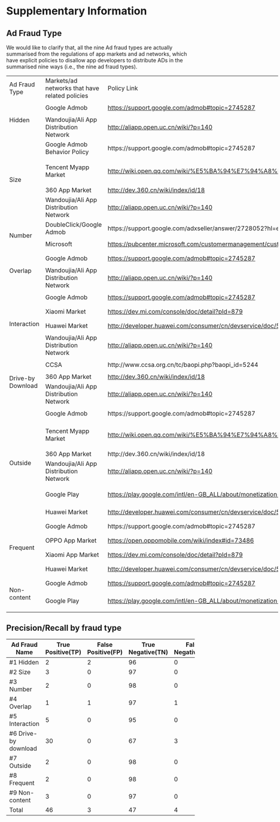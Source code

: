 # Supplementary Information #

## Ad Fraud Type ##
We would like to clarify that,  all the nine Ad fraud types are actually summarised from the regulations of app markets and ad networks, which have explicit policies to disallow app developers to distribute ADs in the summarised nine ways (i.e., the nine ad fraud types).

<table border=0 cellpadding=0 cellspacing=0 width=726 style='border-collapse:
 collapse;table-layout:fixed;width:545pt'>
 <col class=xl66 width=136 style='mso-width-source:userset;mso-width-alt:4352;
 width:102pt'>
 <col class=xl66 width=320 style='mso-width-source:userset;mso-width-alt:10240;
 width:240pt'>
 <col class=xl67 width=270 style='mso-width-source:userset;mso-width-alt:8640;
 width:203pt'>
 <tr height=19 style='height:14.25pt'>
  <td height=19 class=xl66 width=136 style='height:14.25pt;width:102pt'>Ad
  Fraud Type</td>
  <td class=xl66 width=320 style='width:240pt'>Markets/ad networks that have
  related policies</td>
  <td class=xl67 width=270 style='width:203pt'>Policy Link</td>
 </tr>
 <tr height=38 style='height:28.5pt'>
  <td rowspan=2 height=57 class=xl65 style='height:42.75pt'>Hidden</td>
  <td class=xl66>Google Admob</td>
  <td class=xl68 width=270 style='width:203pt'><a
  href="https://support.google.com/admob#topic=2745287" target="_parent">https://support.google.com/admob#topic=2745287</a></td>
 </tr>
 <tr height=19 style='height:14.25pt'>
  <td height=19 class=xl66 style='height:14.25pt'>Wandoujia/Ali App
  Distribution Network</td>
  <td class=xl68 width=270 style='width:203pt'><a
  href="http://aliapp.open.uc.cn/wiki/?p=140" target="_parent">http://aliapp.open.uc.cn/wiki/?p=140</a></td>
 </tr>
 <tr height=38 style='height:28.5pt'>
  <td rowspan=4 height=152 class=xl65 style='height:114.0pt'>Size</td>
  <td class=xl66>Google Admob Behavior Policy</td>
  <td class=xl67 width=270 style='width:203pt'>https://support.google.com/admob#topic=2745287</td>
 </tr>
 <tr height=76 style='height:57.0pt'>
  <td height=76 class=xl66 style='height:57.0pt'>Tencent Myapp Market</td>
  <td class=xl68 width=270 style='width:203pt'><a
  href="http://wiki.open.qq.com/wiki/%E5%BA%94%E7%94%A8%E4%B8%8A%E6%9E%B6%E8%A7%84%E5%88%99#3.2_.E5.B9.BF.E5.91.8A.E4.BF.A1.E6.81.AF"
  target="_parent">http://wiki.open.qq.com/wiki/%E5%BA%94%E7%94%A8%E4%B8%8A%E6%9E%B6%E8%A7%84%E5%88%99#3.2_.E5.B9.BF.E5.91.8A.E4.BF.A1.E6.81.AF</a></td>
 </tr>
 <tr height=19 style='height:14.25pt'>
  <td height=19 class=xl66 style='height:14.25pt'>360 App Market</td>
  <td class=xl68 width=270 style='width:203pt'><a
  href="http://dev.360.cn/wiki/index/id/18" target="_parent">http://dev.360.cn/wiki/index/id/18</a></td>
 </tr>
 <tr height=19 style='height:14.25pt'>
  <td height=19 class=xl66 style='height:14.25pt'>Wandoujia/Ali App
  Distribution Network</td>
  <td class=xl68 width=270 style='width:203pt'><a
  href="http://aliapp.open.uc.cn/wiki/?p=140" target="_parent">http://aliapp.open.uc.cn/wiki/?p=140</a></td>
 </tr>
 <tr height=38 style='height:28.5pt'>
  <td rowspan=2 height=76 class=xl65 style='height:57.0pt'>Number</td>
  <td class=xl66>DoubleClick/Google Admob</td>
  <td class=xl67 width=270 style='width:203pt'>https://support.google.com/adxseller/answer/2728052?hl=en</td>
 </tr>
 <tr height=38 style='height:28.5pt'>
  <td height=38 class=xl66 style='height:28.5pt'>Microsoft</td>
  <td class=xl68 width=270 style='width:203pt'><a
  href="https://pubcenter.microsoft.com/customermanagement/customer/tc.html"
  target="_parent">https://pubcenter.microsoft.com/customermanagement/customer/tc.html</a></td>
 </tr>
 <tr height=38 style='height:28.5pt'>
  <td rowspan=2 height=57 class=xl65 style='height:42.75pt'>Overlap</td>
  <td class=xl66>Google Admob</td>
  <td class=xl68 width=270 style='width:203pt'><a
  href="https://support.google.com/admob#topic=2745287" target="_parent">https://support.google.com/admob#topic=2745287</a></td>
 </tr>
 <tr height=19 style='height:14.25pt'>
  <td height=19 class=xl66 style='height:14.25pt'>Wandoujia/Ali App
  Distribution Network</td>
  <td class=xl68 width=270 style='width:203pt'><a
  href="http://aliapp.open.uc.cn/wiki/?p=140" target="_parent">http://aliapp.open.uc.cn/wiki/?p=140</a></td>
 </tr>
 <tr height=38 style='height:28.5pt'>
  <td rowspan=4 height=133 class=xl65 style='height:99.75pt'>Interaction</td>
  <td class=xl66>Google Admob</td>
  <td class=xl68 width=270 style='width:203pt'><a
  href="https://support.google.com/admob#topic=2745287" target="_parent">https://support.google.com/admob#topic=2745287</a></td>
 </tr>
 <tr height=38 style='height:28.5pt'>
  <td height=38 class=xl66 style='height:28.5pt'>Xiaomi Market</td>
  <td class=xl68 width=270 style='width:203pt'><a
  href="https://dev.mi.com/console/doc/detail?pId=879" target="_parent">https://dev.mi.com/console/doc/detail?pId=879</a></td>
 </tr>
 <tr height=38 style='height:28.5pt'>
  <td height=38 class=xl66 style='height:28.5pt'>Huawei Market</td>
  <td class=xl68 width=270 style='width:203pt'><a
  href="http://developer.huawei.com/consumer/cn/devservice/doc/50104"
  target="_parent">http://developer.huawei.com/consumer/cn/devservice/doc/50104</a></td>
 </tr>
 <tr height=19 style='height:14.25pt'>
  <td height=19 class=xl66 style='height:14.25pt'>Wandoujia/Ali App
  Distribution Network</td>
  <td class=xl68 width=270 style='width:203pt'><a
  href="http://aliapp.open.uc.cn/wiki/?p=140" target="_parent">http://aliapp.open.uc.cn/wiki/?p=140</a></td>
 </tr>
 <tr height=38 style='height:28.5pt'>
  <td rowspan=3 height=76 class=xl65 style='height:57.0pt'>Drive-by Download</td>
  <td class=xl66>CCSA</td>
  <td class=xl67 width=270 style='width:203pt'>http://www.ccsa.org.cn/tc/baopi.php?baopi_id=5244</td>
 </tr>
 <tr height=19 style='height:14.25pt'>
  <td height=19 class=xl66 style='height:14.25pt'>360 App Market</td>
  <td class=xl68 width=270 style='width:203pt'><a
  href="http://dev.360.cn/wiki/index/id/18" target="_parent">http://dev.360.cn/wiki/index/id/18</a></td>
 </tr>
 <tr height=19 style='height:14.25pt'>
  <td height=19 class=xl66 style='height:14.25pt'>Wandoujia/Ali App
  Distribution Network</td>
  <td class=xl68 width=270 style='width:203pt'><a
  href="http://aliapp.open.uc.cn/wiki/?p=140" target="_parent">http://aliapp.open.uc.cn/wiki/?p=140</a></td>
 </tr>
 <tr height=38 style='height:28.5pt'>
  <td rowspan=6 height=247 class=xl65 style='height:185.25pt'>Outside</td>
  <td class=xl66>Google Admob</td>
  <td class=xl67 width=270 style='width:203pt'>https://support.google.com/admob#topic=2745287</td>
 </tr>
 <tr height=76 style='height:57.0pt'>
  <td height=76 class=xl66 style='height:57.0pt'>Tencent Myapp Market</td>
  <td class=xl68 width=270 style='width:203pt'><a
  href="http://wiki.open.qq.com/wiki/%E5%BA%94%E7%94%A8%E4%B8%8A%E6%9E%B6%E8%A7%84%E5%88%99#3.2_.E5.B9.BF.E5.91.8A.E4.BF.A1.E6.81.AF"
  target="_parent">http://wiki.open.qq.com/wiki/%E5%BA%94%E7%94%A8%E4%B8%8A%E6%9E%B6%E8%A7%84%E5%88%99#3.2_.E5.B9.BF.E5.91.8A.E4.BF.A1.E6.81.AF</a></td>
 </tr>
 <tr height=19 style='height:14.25pt'>
  <td height=19 class=xl66 style='height:14.25pt'>360 App Market</td>
  <td class=xl67 width=270 style='width:203pt'>http://dev.360.cn/wiki/index/id/18</td>
 </tr>
 <tr height=19 style='height:14.25pt'>
  <td height=19 class=xl66 style='height:14.25pt'>Wandoujia/Ali App
  Distribution Network</td>
  <td class=xl68 width=270 style='width:203pt'><a
  href="http://aliapp.open.uc.cn/wiki/?p=140" target="_parent">http://aliapp.open.uc.cn/wiki/?p=140</a></td>
 </tr>
 <tr height=57 style='height:42.75pt'>
  <td height=57 class=xl66 style='height:42.75pt'>Google Play</td>
  <td class=xl68 width=270 style='width:203pt'><a
  href="https://play.google.com/intl/en-GB_ALL/about/monetization-ads/ads/interfering/"
  target="_parent">https://play.google.com/intl/en-GB_ALL/about/monetization-ads/ads/interfering/</a></td>
 </tr>
 <tr height=38 style='height:28.5pt'>
  <td height=38 class=xl66 style='height:28.5pt'>Huawei Market</td>
  <td class=xl68 width=270 style='width:203pt'><a
  href="http://developer.huawei.com/consumer/cn/devservice/doc/50104"
  target="_parent">http://developer.huawei.com/consumer/cn/devservice/doc/50104</a></td>
 </tr>
 <tr height=38 style='height:28.5pt'>
  <td rowspan=4 height=152 class=xl65 style='height:114.0pt'>Frequent</td>
  <td class=xl66>Google Admob</td>
  <td class=xl67 width=270 style='width:203pt'>https://support.google.com/admob#topic=2745287</td>
 </tr>
 <tr height=38 style='height:28.5pt'>
  <td height=38 class=xl66 style='height:28.5pt'>OPPO App Market</td>
  <td class=xl68 width=270 style='width:203pt'><a
  href="https://open.oppomobile.com/wiki/index#id=73486" target="_parent">https://open.oppomobile.com/wiki/index#id=73486</a></td>
 </tr>
 <tr height=38 style='height:28.5pt'>
  <td height=38 class=xl66 style='height:28.5pt'>Xiaomi App Market</td>
  <td class=xl68 width=270 style='width:203pt'><a
  href="https://dev.mi.com/console/doc/detail?pId=879" target="_parent">https://dev.mi.com/console/doc/detail?pId=879</a></td>
 </tr>
 <tr height=38 style='height:28.5pt'>
  <td height=38 class=xl66 style='height:28.5pt'>Huawei Market</td>
  <td class=xl68 width=270 style='width:203pt'><a
  href="http://developer.huawei.com/consumer/cn/devservice/doc/50104"
  target="_parent">http://developer.huawei.com/consumer/cn/devservice/doc/50104</a></td>
 </tr>
 <tr height=38 style='height:28.5pt'>
  <td rowspan=2 height=95 class=xl65 style='height:71.25pt'>Non-content</td>
  <td class=xl66>Google Admob</td>
  <td class=xl68 width=270 style='width:203pt'><a
  href="https://support.google.com/admob#topic=2745287" target="_parent">https://support.google.com/admob#topic=2745287</a></td>
 </tr>
 <tr height=57 style='height:42.75pt'>
  <td height=57 class=xl66 style='height:42.75pt'>Google Play</td>
  <td class=xl68 width=270 style='width:203pt'><a
  href="https://play.google.com/intl/en-GB_ALL/about/monetization-ads/ads/interfering/"
  target="_parent">https://play.google.com/intl/en-GB_ALL/about/monetization-ads/ads/interfering/</a></td>
 </tr>
 <![if supportMisalignedColumns]>
 <tr height=0 style='display:none'>
  <td width=136 style='width:102pt'></td>
  <td width=320 style='width:240pt'></td>
  <td width=270 style='width:203pt'></td>
 </tr>
 <![endif]>
</table>

## Precision/Recall by fraud type ##

| Ad Fraud   Name        | True Positive(TP) | False Positive(FP) | True Negative(TN) | False Negative(FN) | Precision | Recall |
| ---------------------- | ----------------- | ------------------ | ----------------- | ------------------ | --------- | ------ |
| #1   Hidden            | 2                 | 2                  | 96                | 0                  | 50%       | 100%   |
| #2 Size                | 3                 | 0                  | 97                | 0                  | 100%      | 100%   |
| #3   Number            | 2                 | 0                  | 98                | 0                  | 100%      | 100%   |
| #4   Overlap           | 1                 | 1                  | 97                | 1                  | 50%       | 50%    |
| #5   Interaction       | 5                 | 0                  | 95                | 0                  | 100%      | 100%   |
| #6   Drive-by download | 30                | 0                  | 67                | 3                  | 100%      | 90.91% |
| #7   Outside           | 2                 | 0                  | 98                | 0                  | 100%      | 100%   |
| #8   Frequent          | 2                 | 0                  | 98                | 0                  | 100%      | 100%   |
| #9   Non-content       | 3                 | 0                  | 97                | 0                  | 100%      | 100%   |
| Total                  | 46                | 3                  | 47                | 4                  | 93.88%    | 92%    |